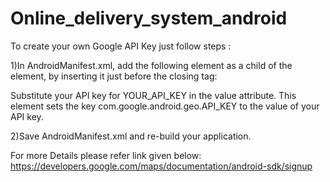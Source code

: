 # Online_delivery_system_android

To create your own Google API Key just follow steps :

1)In AndroidManifest.xml, add the following element as a child of the <application> element, by inserting it just before the closing </application> tag:
    <meta-data
        android:name="com.google.android.geo.API_KEY"
        android:value="YOUR_API_KEY"/>
    
Substitute your API key for YOUR_API_KEY in the value attribute. This element sets the key com.google.android.geo.API_KEY to the value of your API key.

2)Save AndroidManifest.xml and re-build your application.

For more Details please refer link given below:
https://developers.google.com/maps/documentation/android-sdk/signup
